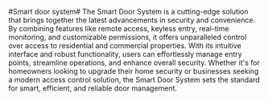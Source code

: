 #Smart door system#
The Smart Door System is a cutting-edge solution that brings together the latest advancements in security and convenience. By combining features like remote access, keyless entry, real-time monitoring, and customizable permissions, it offers unparalleled control over access to residential and commercial properties. With its intuitive interface and robust functionality, users can effortlessly manage entry points, streamline operations, and enhance overall security. Whether it's for homeowners looking to upgrade their home security or businesses seeking a modern access control solution, the Smart Door System sets the standard for smart, efficient, and reliable door management.
